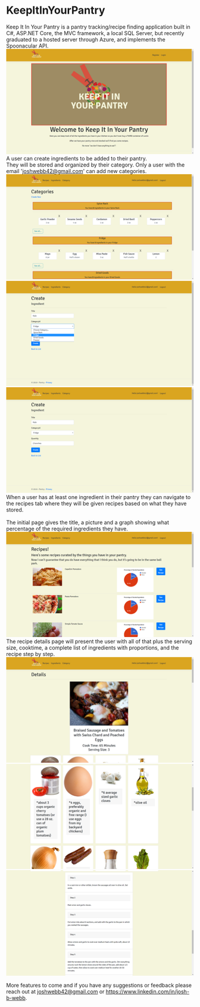 # KeepItInYourPantry


Keep It In Your Pantry is a pantry tracking/recipe finding application built in C#, ASP.NET Core, the MVC framework, a local SQL Server, but recently graduated to a hosted server through Azure, and implements the Spoonacular API.
<img src="Pantry/Pantry/wwwroot/images/Screenshot (12).png">
A user can create ingredients to be added to their pantry.
<br />
They will be stored and organized by their category. Only a user with the email 'joshwebb42@gmail.com' can add new categories.
<img src="Pantry/Pantry/wwwroot/images/Screenshot (13).png">
<img src="Pantry/Pantry/wwwroot/images/Screenshot (25).png">
<img src="Pantry/Pantry/wwwroot/images/Screenshot (26).png">
When a user has at least one ingredient in their pantry they can navigate to the recipes tab where they will be given recipes based on what they have stored.  
<br />
The initial page gives the title, a picture and a graph showing what percentage of the required ingredients they have.
<img src="Pantry/Pantry/wwwroot/images/Screenshot (27).png">
The recipe details page will present the user with all of that plus the serving size, cooktime, a complete list of ingredients with proportions, and the recipe step by step. 
<img src="Pantry/Pantry/wwwroot/images/Screenshot (28).png">
<img src="Pantry/Pantry/wwwroot/images/Screenshot (29).png">
<img src="Pantry/Pantry/wwwroot/images/Screenshot (30).png">



More features to come and if you have any suggestions or feedback please reach out at joshwebb42@gmail.com or https://www.linkedin.com/in/josh-b-webb.


